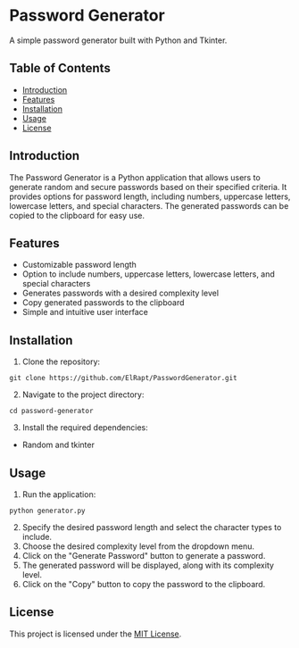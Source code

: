 # Password Generator

A simple password generator built with Python and Tkinter.

## Table of Contents
- [Introduction](#introduction)
- [Features](#features)
- [Installation](#installation)
- [Usage](#usage)
- [License](#license)

## Introduction
The Password Generator is a Python application that allows users to generate random and secure passwords based on their specified criteria. It provides options for password length, including numbers, uppercase letters, lowercase letters, and special characters. The generated passwords can be copied to the clipboard for easy use.

## Features
- Customizable password length
- Option to include numbers, uppercase letters, lowercase letters, and special characters
- Generates passwords with a desired complexity level
- Copy generated passwords to the clipboard
- Simple and intuitive user interface

## Installation
1. Clone the repository:

```git clone https://github.com/ElRapt/PasswordGenerator.git```

2. Navigate to the project directory:

```cd password-generator```

3. Install the required dependencies:

- Random and tkinter

## Usage
1. Run the application:

```python generator.py```

2. Specify the desired password length and select the character types to include.
3. Choose the desired complexity level from the dropdown menu.
4. Click on the "Generate Password" button to generate a password.
5. The generated password will be displayed, along with its complexity level.
6. Click on the "Copy" button to copy the password to the clipboard.


## License
This project is licensed under the [MIT License](LICENSE).
